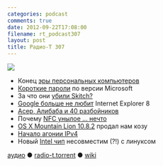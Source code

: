 ```yaml
---
categories: podcast
comments: true
date: 2012-09-22T17:08:00
filename: rt_podcast307
layout: post
title: Радио-Т 307
---
```


![](https://radio-t.com/images/radio-t/rt307.jpg)

* Конец [эры персональных компьютеров](http://allthingsd.com/20120915/its-official-the-era-of-the-personal-computer-is-over/)
* [Короткие пароли](http://thenextweb.com/microsoft/2012/09/21/this-ridiculous-microsoft-longer-accepts-long-passwords-shortens/) по версии Microsoft
* За что они [убили Skitch?](http://www.tuaw.com/2012/09/20/skitch-2-0-is-like-skitch-1-0-without-all-those-pesky-features/)
* [Google больше не любит](http://techcrunch.com/2012/09/14/google-apps-says-goodbye-to-internet-explorer-pulls-support-for-the-browser/) Internet Explorer 8
* [Асер, Алибаба и 40 разбойников](http://addmeto.cc/post/2012-09-14/)
* Почему [NFC унылое ... нечто](http://blog.capwatkins.com/nfc-sucks)
* [OS X Mountain Lion 10.8.2](http://osxdaily.com/2012/09/20/battery-life-improves-dramatically-in-os-x-mountain-lion-10-8-2/) продал нам козу
* [Начало агонии IPv4](http://habrahabr.ru/post/151518/)
* Новый [Intel чип](http://techcrunch.com/2012/09/14/new-intel-chip-wont-support-linux/) несовместим (?!) с линуксом

[аудио](http://cdn.radio-t.com/rt_podcast307.mp3) ● [radio-t.torrent](http://cdn.radio-t.com/torrents/rt_podcast307.mp3.torrent)  ● [wiki](http://wiki.radio-t.com/%D0%92%D1%8B%D0%BF%D1%83%D1%81%D0%BA_307)<audio src="http://cdn.radio-t.com/rt_podcast307.mp3" preload="none"></audio>
